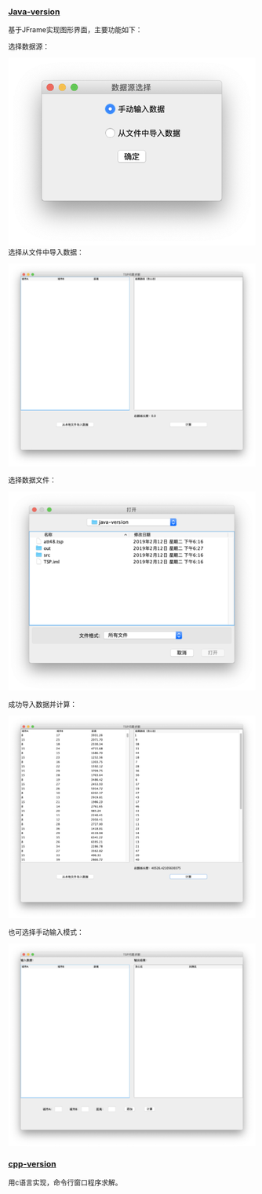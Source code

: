 ### [Java-version](./java-version)

基于JFrame实现图形界面，主要功能如下：

选择数据源：

![屏幕快照 2019-02-12 18.31.22](./img/1.png)选择从文件中导入数据：

![屏幕快照 2019-02-12 18.31.22](./img/2.png)

选择数据文件：

![屏幕快照 2019-02-12 18.31.22](./img/3.png)

成功导入数据并计算：

![屏幕快照 2019-02-12 18.31.22](./img/4.png)

也可选择手动输入模式：

![屏幕快照 2019-02-12 18.31.22](./img/5.png)

### [cpp-version](./java-version)

用c语言实现，命令行窗口程序求解。